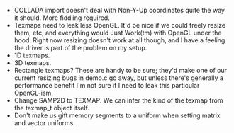 * COLLADA import doesn't deal with Non-Y-Up coordinates quite the way it
  should. More fiddling required.
* Texmaps need to leak less OpenGL. It'd be nice if we could freely resize
  them, etc, and everything would Just Work(tm) with OpenGL under the hood.
  Right now resizing doesn't work at all though, and I have a feeling the
  driver is part of the problem on my setup.
* 1D texmaps.
* 3D texmaps.
* Rectangle texmaps? These are handy to be sure; they'd make one of our current
  resizing bugs in demo.c go away, but unless there's generally a performance
  benefit I'm not sure if I need to leak this particular OpenGL-ism.
* Change SAMP2D to TEXMAP. We can infer the kind of the texmap from the
  texmap\_t object itself.
* Don't make us gift memory segments to a uniform when setting matrix and
  vector uniforms.
